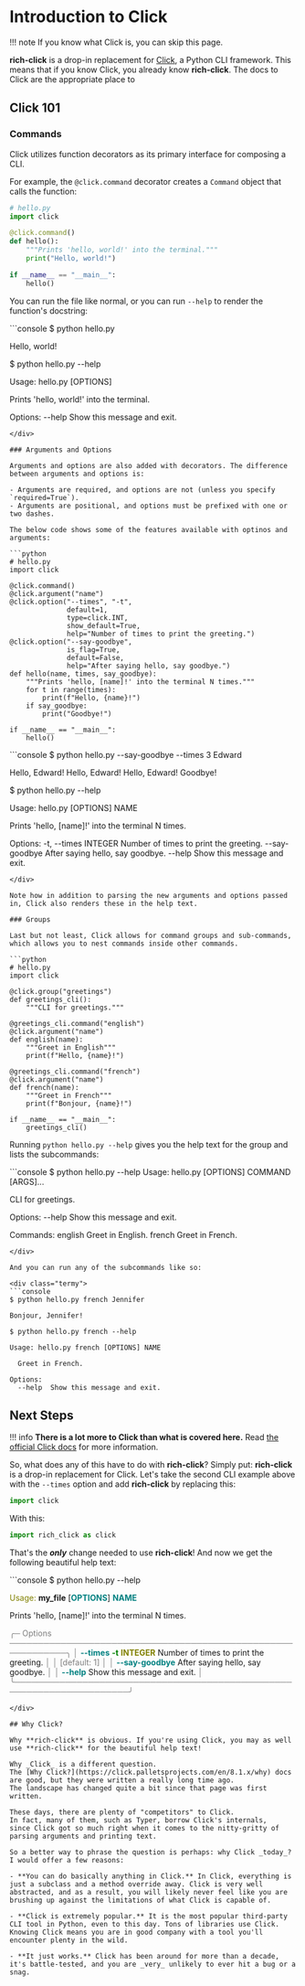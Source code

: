# Introduction to Click

!!! note
    If you know what Click is, you can skip this page.

**rich-click** is a drop-in replacement for [Click](https://click.palletsprojects.com/en/8.1.x/), a Python CLI framework.
This means that if you know Click, you already know **rich-click**.
The docs to Click are the appropriate place to 

## Click 101

### Commands

Click utilizes function decorators as its primary interface for composing a CLI.

For example, the `@click.command` decorator creates a `Command` object that calls the function:

```python
# hello.py
import click

@click.command()
def hello():
    """Prints 'hello, world!' into the terminal."""
    print("Hello, world!")

if __name__ == "__main__":
    hello()
```

You can run the file like normal, or you can run `--help` to render the function's docstring:

<div class="termy">
```console
$ python hello.py

Hello, world!

$ python hello.py --help

Usage: hello.py [OPTIONS]

  Prints 'hello, world!' into the terminal.

Options:
  --help  Show this message and exit.
```
</div>

### Arguments and Options

Arguments and options are also added with decorators. The difference between arguments and options is:

- Arguments are required, and options are not (unless you specify `required=True`).
- Arguments are positional, and options must be prefixed with one or two dashes.

The below code shows some of the features available with optinos and arguments:

```python
# hello.py
import click

@click.command()
@click.argument("name")
@click.option("--times", "-t",
              default=1,
              type=click.INT,
              show_default=True,
              help="Number of times to print the greeting.")
@click.option("--say-goodbye",
              is_flag=True,
              default=False,
              help="After saying hello, say goodbye.")
def hello(name, times, say_goodbye):
    """Prints 'hello, [name]!' into the terminal N times."""
    for t in range(times):
        print(f"Hello, {name}!")
    if say_goodbye:
        print("Goodbye!")

if __name__ == "__main__":
    hello()
```

<div class="termy">
```console
$ python hello.py --say-goodbye --times 3 Edward

Hello, Edward!
Hello, Edward!
Hello, Edward!
Goodbye!

$ python hello.py --help

Usage: hello.py [OPTIONS] NAME

  Prints 'hello, [name]!' into the terminal N times.

Options:
  -t, --times INTEGER  Number of times to print the greeting.
  --say-goodbye        After saying hello, say goodbye.
  --help               Show this message and exit.
```
</div>

Note how in addition to parsing the new arguments and options passed in, Click also renders these in the help text.

### Groups

Last but not least, Click allows for command groups and sub-commands, which allows you to nest commands inside other commands.

```python
# hello.py
import click

@click.group("greetings")
def greetings_cli():
    """CLI for greetings."""

@greetings_cli.command("english")
@click.argument("name")
def english(name):
    """Greet in English"""
    print(f"Hello, {name}!")

@greetings_cli.command("french")
@click.argument("name")
def french(name):
    """Greet in French"""
    print(f"Bonjour, {name}!")

if __name__ == "__main__":
    greetings_cli()
```

Running `python hello.py --help` gives you the help text for the group and lists the subcommands:

<div class="termy">
```console
$  python hello.py --help
Usage: hello.py [OPTIONS] COMMAND [ARGS]...

  CLI for greetings.

Options:
  --help  Show this message and exit.

Commands:
  english  Greet in English.
  french   Greet in French.
```
</div>

And you can run any of the subcommands like so:

<div class="termy">
```console
$ python hello.py french Jennifer

Bonjour, Jennifer!

$ python hello.py french --help

Usage: hello.py french [OPTIONS] NAME

  Greet in French.

Options:
  --help  Show this message and exit.
```
</div>

## Next Steps

!!! info
    **There is a lot more to Click than what is covered here.** Read [the official Click docs](https://click.palletsprojects.com/en/8.1.x/) for more information.

So, what does any of this have to do with **rich-click**?
Simply put: **rich-click** is a drop-in replacement for Click.
Let's take the second CLI example above with the `--times` option and add **rich-click** by replacing this:

```python
import click
```

With this:

```python
import rich_click as click
```

That's the **_only_** change needed to use **rich-click**! And now we get the following beautiful help text:

<div class="termy">
```console
$ python hello.py --help

<span style="color: #808000; text-decoration-color: #808000">Usage:</span> <span style="font-weight: bold">my_file</span> [<span style="color: #008080; text-decoration-color: #008080; font-weight: bold">OPTIONS</span>] <span style="color: #008080; text-decoration-color: #008080; font-weight: bold">NAME</span>                                          
                                                                        
 Prints &#x27;hello, [name]!&#x27; into the terminal N times.                     
                                                                        
<span style="color: #7f7f7f; text-decoration-color: #7f7f7f">╭─ Options ────────────────────────────────────────────────────────────╮</span>
<span style="color: #7f7f7f; text-decoration-color: #7f7f7f">│</span> <span style="color: #008080; text-decoration-color: #008080; font-weight: bold">--times</span>        <span style="color: #008000; text-decoration-color: #008000; font-weight: bold">-t</span>  <span style="color: #808000; text-decoration-color: #808000; font-weight: bold">INTEGER</span>  Number of times to print the greeting.   <span style="color: #7f7f7f; text-decoration-color: #7f7f7f">│</span>
<span style="color: #7f7f7f; text-decoration-color: #7f7f7f">│</span>                             <span style="color: #7f7f7f; text-decoration-color: #7f7f7f">[default: 1]                          </span>   <span style="color: #7f7f7f; text-decoration-color: #7f7f7f">│</span>
<span style="color: #7f7f7f; text-decoration-color: #7f7f7f">│</span> <span style="color: #008080; text-decoration-color: #008080; font-weight: bold">--say-goodbye</span>      <span style="color: #808000; text-decoration-color: #808000; font-weight: bold">       </span>  After saying hello, say goodbye.         <span style="color: #7f7f7f; text-decoration-color: #7f7f7f">│</span>
<span style="color: #7f7f7f; text-decoration-color: #7f7f7f">│</span> <span style="color: #008080; text-decoration-color: #008080; font-weight: bold">--help</span>             <span style="color: #808000; text-decoration-color: #808000; font-weight: bold">       </span>  Show this message and exit.              <span style="color: #7f7f7f; text-decoration-color: #7f7f7f">│</span>
<span style="color: #7f7f7f; text-decoration-color: #7f7f7f">╰──────────────────────────────────────────────────────────────────────╯</span>
```
</div>

## Why Click?

Why **rich-click** is obvious. If you're using Click, you may as well use **rich-click** for the beautiful help text!

Why _Click_ is a different question.
The [Why Click?](https://click.palletsprojects.com/en/8.1.x/why) docs are good, but they were written a really long time ago.
The landscape has changed quite a bit since that page was first written.

These days, there are plenty of "competitors" to Click.
In fact, many of them, such as Typer, borrow Click's internals,
since Click got so much right when it comes to the nitty-gritty of parsing arguments and printing text.

So a better way to phrase the question is perhaps: why Click _today_?
I would offer a few reasons:

- **You can do basically anything in Click.** In Click, everything is just a subclass and a method override away. Click is very well abstracted, and as a result, you will likely never feel like you are brushing up against the limitations of what Click is capable of.

- **Click is extremely popular.** It is the most popular third-party CLI tool in Python, even to this day. Tons of libraries use Click. Knowing Click means you are in good company with a tool you'll encounter plenty in the wild.

- **It just works.** Click has been around for more than a decade, it's battle-tested, and you are _very_ unlikely to ever hit a bug or a snag.
